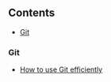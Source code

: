 ## Contents

* [Git](#git)

### Git

* [How to use Git efficiently](https://www.freecodecamp.org/news/how-to-use-git-efficiently-54320a236369/)
